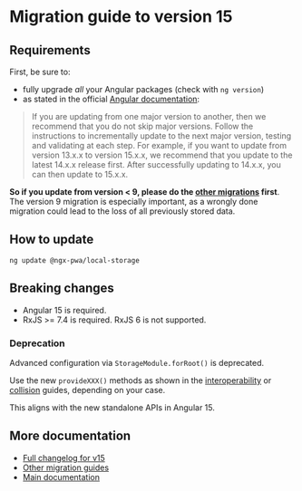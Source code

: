 # Migration guide to version 15

## Requirements

First, be sure to:
- fully upgrade *all* your Angular packages (check with `ng version`)
- as stated in the official [Angular documentation](https://angular.io/guide/releases):

> If you are updating from one major version to another, then we recommend that you do not skip major versions. Follow the instructions to incrementally update to the next major version, testing and validating at each step. For example, if you want to update from version 13.x.x to version 15.x.x, we recommend that you update to the latest 14.x.x release first. After successfully updating to 14.x.x, you can then update to 15.x.x.

**So if you update from version < 9, please do the [other migrations](../MIGRATION.md) first**. The version 9 migration is especially important, as a wrongly done migration could lead to the loss of all previously stored data.

## How to update

```
ng update @ngx-pwa/local-storage
```

## Breaking changes

- Angular 15 is required.
- RxJS >= 7.4 is required. RxJS 6 is not supported.

### Deprecation

Advanced configuration via `StorageModule.forRoot()` is deprecated.

Use the new `provideXXX()` methods as shown in the [interoperability](./INTEROPERABILITY.md) or [collision](./COLLISION.md) guides, depending on your case.

This aligns with the new standalone APIs in Angular 15.

## More documentation

- [Full changelog for v15](../CHANGELOG.md)
- [Other migration guides](../MIGRATION.md)
- [Main documentation](../README.md)
